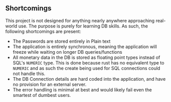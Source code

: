 ## Shortcomings

This project is not designed for anything nearly anywhere approaching real-world use.
The purpose is purely for learning DB skills. As such, the following shortcomings are present:

- The Passwords are stored entirely in Plain text
- The application is entirely synchronous, meaning the application will freeze while waiting on longer DB queries/functions
- All monetary data in the DB is stored as floating point types instead of SQL's `NUMERIC` type. This is done because 
rust has no equivalent type to `NUMERIC` and as such the create being used for SQL connections could not handle this.
- The DB Connection details are hard coded into the application, and have no provision for an external server. 
- The error handling is minimal at best and would likely fail even the smartest of dumbest users.
